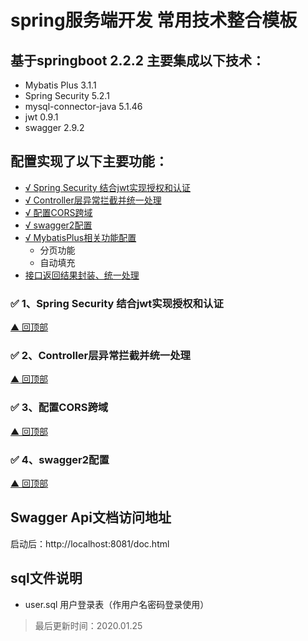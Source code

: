 # spring服务端开发 常用技术整合模板
 
## 基于springboot 2.2.2 主要集成以下技术：
 - Mybatis Plus 3.1.1
 - Spring Security 5.2.1
 - mysql-connector-java 5.1.46
 - jwt 0.9.1
 - swagger 2.9.2
 
## <span id="top">配置实现了以下主要功能：</span>
 - [√ Spring Security 结合jwt实现授权和认证](#jwt)
 - [√ Controller层异常拦截并统一处理](#exception)
 - [√ 配置CORS跨域](#cors)
 - [√ swagger2配置](#swagger)
 - [√ MybatisPlus相关功能配置](#mybatisplus)
    - 分页功能
    - 自动填充
 - [ 接口返回结果封装、统一处理](#mybatisplus)
 ### <span id="jwt">✅ 1、Spring Security 结合jwt实现授权和认证</span>
 [▲ 回顶部](#top)
 ### <span id="exception">✅ 2、Controller层异常拦截并统一处理</span>
 [▲ 回顶部](#top)
 ### <span id="cors">✅ 3、配置CORS跨域</span>
 [▲ 回顶部](#top)
 ### <span id="swagger">✅ 4、swagger2配置</span>
 [▲ 回顶部](#top)
## Swagger Api文档访问地址
 启动后：http://localhost:8081/doc.html
 
## sql文件说明
 - user.sql 用户登录表（作用户名密码登录使用）
 
 > 最后更新时间：2020.01.25 
  

